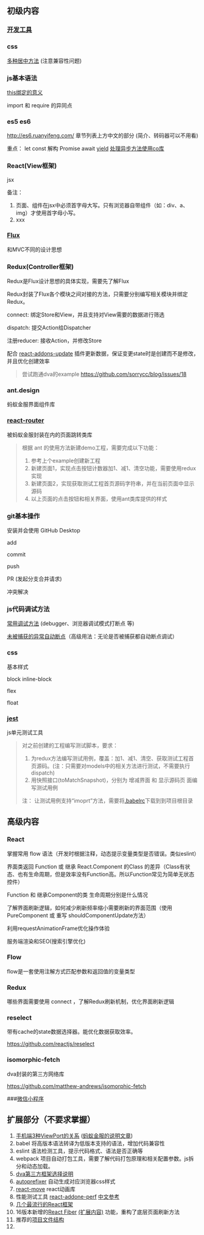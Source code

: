 ## 初级内容

### [开发工具](Tools.md)



### css

[多种居中方法](http://www.xingxin.me/posts/590058affd9e613545f2d1f3) (注意兼容性问题)



### js基本语法

[this绑定的意义](https://segmentfault.com/a/1190000007101339)

import 和 require 的异同点



### es5  es6

http://es6.ruanyifeng.com/ 章节列表上方中文的部分
(简介、转码器可以不用看)

重点：
let const
解构
Promise
await 
[yield](http://es6.ruanyifeng.com/#docs/generator#yield--表达式) [处理异步方法使用co库](http://es6.ruanyifeng.com/#docs/generator-async#co-模块) 



### React(View框架)

jsx



备注：

1. 页面、组件在jsx中必须首字母大写。只有浏览器自带组件（如：div、a、img）才使用首字母小写。
2. xxx




### [Flux](Flux.md)

和MVC不同的设计思想



### Redux(Controller框架)

Redux是Flux设计思想的具体实现，需要先了解Flux

Redux封装了Flux各个模块之间对接的方法，只需要分别编写相关模块并绑定Redux。



connect: 绑定Store和View，并且支持对View需要的数据进行筛选

dispatch: 提交Action给Dispatcher

注册reducer: 接收Action，并修改Store



配合 [react-addons-update](https://github.com/facebook/react/blob/master/docs/docs/addons-update.md) 插件更新数据，保证变更state时是创建而不是修改，并且优化创建效率



> 尝试跑通dva的example
> https://github.com/sorrycc/blog/issues/18



### ant.design

蚂蚁金服界面组件库



### [react-router](react-router.md)

被蚂蚁金服封装在内的页面跳转类库



> 根据 ant 的使用方法新建demo工程，需要完成以下功能：
>
> 1. 参考上个example创建新工程
> 2. 新建页面1，实现点击按钮计数器加1、减1、清空功能，需要使用redux实现
> 3. 新建页面2，实现获取测试工程首页源码字符串，并在当前页面中显示源码
> 4. 以上页面的点击按钮和相关界面，使用ant类库提供的样式



### git基本操作 

安装并会使用 GitHub Desktop

add

commit

push

PR (发起分支合并请求)

冲突解决



### js代码调试方法

[常用调试方法](http://www.runoob.com/w3cnote/js-debugging-skills.html) (debugger、浏览器调试模式打断点  等)

[未被捕获的异常自动断点](https://developers.google.cn/web/tools/chrome-devtools/console/track-exceptions?hl=zh-cn)（高级用法：无论是否被捕获都自动断点调试）



### css 

基本样式

block  inline-block 

flex 

float



### [jest](Jest.md)

js单元测试工具



> 对之前创建的工程编写测试脚本，要求：
>
> 1. 为redux方法编写测试用例，覆盖：加1、减1、清空、获取测试工程首页源码。(注：只需要对models中的相关方法进行测试，不需要执行dispatch)
> 2. 用快照接口(toMatchSnapshot)，分别为 增减界面 和 显示源码页 面编写测试用例
>
> 注： 让测试用例支持“imoprt”方法，需要将[.babelrc](./.babelrc)下载到到项目根目录



## 高级内容

### React

掌握常用 flow 语法（开发时根据注释，动态提示变量类型是否错误。类似eslint）

界面类返回 Function 或 继承 React.Component 的Class 的差异（Class有状态、也有生命周期，但是效率没有Function高。所以Function常见为简单无状态控件）

Function 和 继承Component的类 生命周期分别是什么情况

了解界面刷新逻辑，如何减少刷新频率缩小需要刷新的界面范围（使用PureComponent 或 重写 shouldComponentUpdate方法）

利用requestAnimationFrame优化操作体验

服务端渲染和SEO(搜索引擎优化)



### Flow

flow是一套使用注解方式匹配参数和返回值的变量类型



### Redux

哪些界面需要使用 connect ，了解Redux刷新机制，优化界面刷新逻辑



### reselect

带有cache的state数据选择器。能优化数据获取效率。

https://github.com/reactjs/reselect



### isomorphic-fetch

dva封装的第三方网络库

https://github.com/matthew-andrews/isomorphic-fetch



###[微信小程序](./MiniProgram.md)



## 扩展部分（不要求掌握）

1. [手机端3种ViewPort的关系](http://www.cnblogs.com/2050/p/3877280.html) ([蚂蚁金服的说明文章](https://github.com/ant-design/ant-design-mobile/wiki/viewport%E8%AF%A6%E8%A7%A3))
2. babel 将高版本语法转译为低版本支持的语法，增加代码兼容性
3. eslint 语法检测工具，提示代码格式、语法是否正确等
4. webpack 项目自动打包工具，需要了解代码打包原理和相关配置参数。js拆分和动态加载。
5. [dva第三方框架选择说明](https://github.com/sorrycc/blog/issues/1)
6. [autoprefixer](https://github.com/postcss/autoprefixer) 自动生成对应浏览器css样式
7. [react-move](http://website.c262fc49e10c147f48fbf9c9cb63fe5bc.cn-shanghai.alicontainer.com) react动画库
8. 性能测试工具 [react-addone-perf](https://github.com/facebook/react/blob/master/docs/docs/addons-perf.md) [中文参考](http://wiki.jikexueyuan.com/project/react/performance-tools.html)  
9. [几个最流行的React框架](https://hackernoon.com/the-coolest-react-ui-frameworks-for-your-new-react-app-ad699fffd651)
10. 16版本新增的[React Fiber](https://segmentfault.com/a/1190000007376242功) [(扩展内容)](https://zhuanlan.zhihu.com/p/26027085) 功能，重构了底层页面刷新方法
11. 推荐的[项目文件结构](https://medium.com/@alexmngn/how-to-better-organize-your-react-applications-2fd3ea1920f1)
12. ​